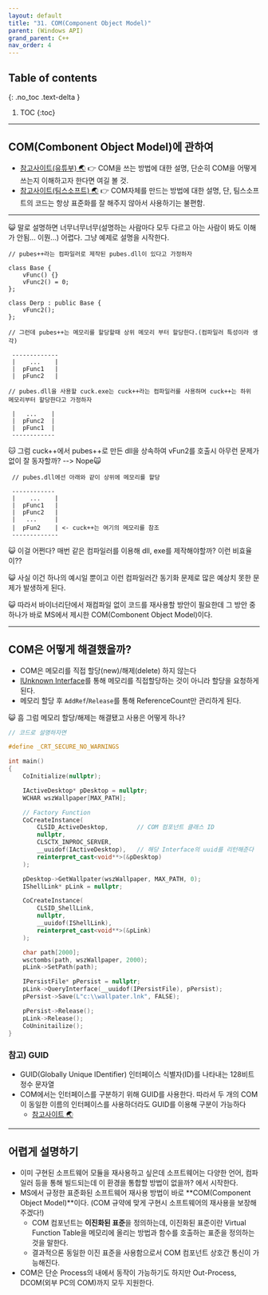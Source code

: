 ```yaml
---
layout: default
title: "31. COM(Component Object Model)"
parent: (Windows API)
grand_parent: C++
nav_order: 4
---
```


## Table of contents
{: .no_toc .text-delta }

1. TOC
{:toc}

---

## COM(Combonent Object Model)에 관하여

* [참고사이트(유튜부) 🌏](https://www.youtube.com/watch?v=Ut5zYcDKGwk) 👉 COM을 쓰는 방법에 대한 설명, 단순히 COM을 어떻게 쓰는지 이해하고자 한다면 여길 볼 것.
* [참고사이트(팀스소프트) 🌏](http://www.tipssoft.com/bulletin/board.php?bo_table=FAQ&wr_id=763) 👉 COM자체를 만드는 방법에 대한 설명, 단, 팀스소프트의 코드는 항상 표준화를 잘 해주지 않아서 사용하기는 불편함.

---

😺 말로 설명하면 너무너무너무(설명하는 사람마다 모두 다르고 아는 사람이 봐도 이해가 안됨... 이뭔...) 어렵다. 그냥 예제로 설명을 시작한다.

```
// pubes++라는 컴파일러로 제작된 pubes.dll이 있다고 가정하자

class Base {
    vFunc() {}
    vFunc2() = 0;
};

class Derp : public Base {
    vFunc2();
};
```

```
// 그런데 pubes++는 메모리를 할당할때 상위 메모리 부터 할당한다.(컴파일러 특성이라 생각)

 -------------
 |    ...    |
 |  pFunc1   |
 |  pFunc2   |
```

```
// pubes.dll을 사용할 cuck.exe는 cuck++라는 컴파일러를 사용하며 cuck++는 하위 메모리부터 할당한다고 가정하자

 |   ...    |
 |  pFunc2  |
 |  pFunc1  |
 ------------
```

🐱 그럼 cuck++에서 pubes++로 만든 dll을 상속하여 vFun2를 호출시 아무런 문제가 없이 잘 동자할까? --> Nope🙀

```
 // pubes.dll에선 아래와 같이 상위에 메모리를 할당

 ------------
 |    ...    |
 |  pFunc1   |
 |  pFunc2   |
 |   ...     |
 |  pFun2    | <- cuck++는 여기의 메모리를 참조
 -------------
```

😺 이걸 어쩐다? 매번 같은 컴파일러를 이용해 dll, exe를 제작해야할까? 이런 비효율이??

😺 사실 이건 하나의 예시일 뿐이고 이런 컴파일러간 동기화 문제로 많은 예상치 못한 문제가 발생하게 된다.

😺 따라서 바이너리단에서 재컴파일 없이 코드를 재사용할 방안이 필요한데 그 방안 중 하나가 바로 MS에서 제시한 COM(Combonent Object Model)이다.

---

## COM은 어떻게 해결했을까?

* COM은 메모리를 직접 할당(new)/해제(delete) 하지 않는다
* [IUnknown Interface](https://docs.microsoft.com/en-us/windows/win32/api/unknwn/nn-unknwn-iunknown)를 통해 메모리를 직접할당하는 것이 아니라 할당을 요청하게 된다.
* 메모리 할당 후 `AddRef`/`Release`를 통해 ReferenceCount만 관리하게 된다.

😺 흠 그럼 메모리 할당/해제는 해결됐고 사용은 어떻게 하나?

```cpp
// 코드로 설명하자면

#define _CRT_SECURE_NO_WARNINGS

int main()
{
    CoInitialize(nullptr);

    IActiveDesktop* pDesktop = nullptr;
    WCHAR wszWallpaper[MAX_PATH];

    // Factory Function
    CoCreateInstance(
        CLSID_ActiveDesktop,        // COM 컴포넌트 클래스 ID
        nullptr,
        CLSCTX_INPROC_SERVER,
        __uuidof(IActiveDesktop),   // 해당 Interface의 uuid를 리턴해준다
        reinterpret_cast<void**>(&pDesktop)
    );

    pDesktop->GetWallpater(wszWallpaper, MAX_PATH, 0);
    IShellLink* pLink = nullptr;

    CoCreateInstance(
        CLSID_ShellLink,
        nullptr,
        __uuidof(IShellLink),
        reinterpret_cast<void**>(&pLink)
    );

    char path[2000];
    wsctombs(path, wszWallpaper, 2000);
    pLink->SetPath(path);

    IPersistFile* pPersist = nullptr;
    pLink->QueryInterface(__uuidof(IPersistFile), pPersist);
    pPersist->Save(L"c:\\wallpater.lnk", FALSE);

    pPersist->Release();
    pLink->Release();
    CoUninitailize();
}
```

### 참고) GUID

* GUID(Globally Unique IDentifier) 인터페이스 식별자(ID)를 나타내는 128비트 정수 문자열
* COM에서는 인터페이스를 구분하기 위해 GUID를 사용한다. 따라서 두 개의 COM이 동일한 이름의 인터페이스를 사용하더라도 GUID를 이용해 구분이 가능하다
    * [참고사이트 🌏](https://lipcoder.tistory.com/9)

---

## 어렵게 설명하기

* 이미 구현된 소프트웨어 모듈을 재사용하고 싶은데 소프트웨어는 다양한 언어, 컴파일러 등을 통해 빌드되는데 이 환경을 통합할 방법이 없을까? 에서 시작한다.
* MS에서 규정한 표준화된 소프트웨어 재사용 방법이 바로 **COM(Component Object Model)**이다. (COM 규약에 맞게 구현시 소프트웨어의 재사용을 보장해 주겠다!)
    * COM 컴포넌트는 **이진화된 표준**을 정의하는데, 이진화된 표준이란 Virtual Function Table을 메모리에 올리는 방법과 함수를 호출하는 표준을 정의하는 것을 말한다.
    * 결과적으론 동일한 이진 표준을 사용함으로서 COM 컴포넌트 상호간 통신이 가능해진다.
* COM은 단순 Process의 내에서 동작이 가능하기도 하지만 Out-Process, DCOM(외부 PC의 COM)까지 모두 지원한다.